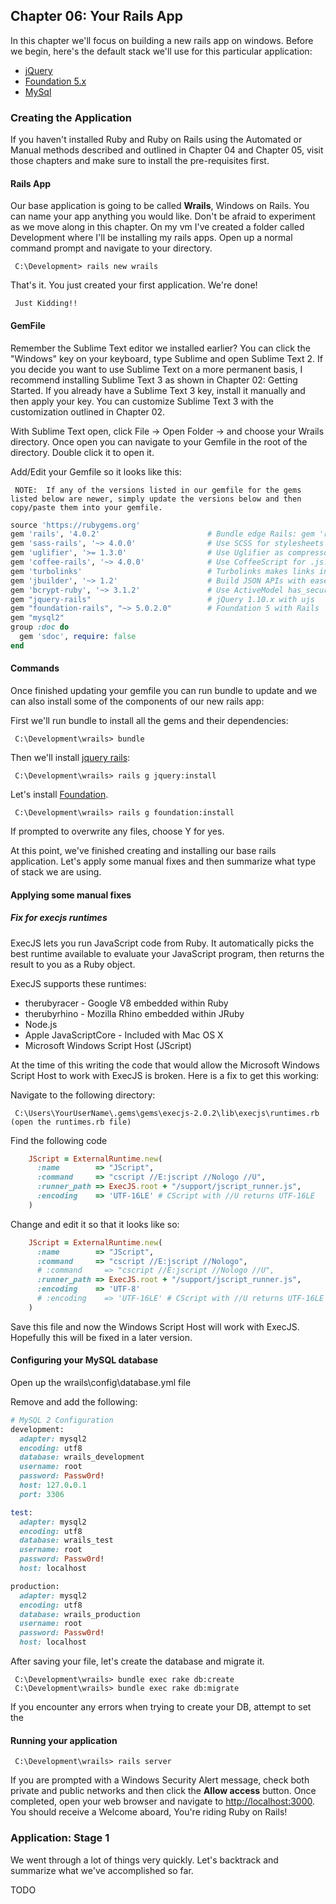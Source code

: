 ## Chapter 06:  Your Rails App

In this chapter we'll focus on building a new rails app on windows.  Before we begin, here's the default stack we'll use
for this particular application:

* [jQuery](https://github.com/rails/jquery-rails)
* [Foundation 5.x](https://github.com/zurb/foundation-rails)
* [MySql](https://chocolatey.org/packages/mysql)

### Creating the Application

If you haven't installed Ruby and Ruby on Rails using the Automated or Manual methods described and outlined in Chapter 04
and Chapter 05, visit those chapters and make sure to install the pre-requisites first.

#### Rails App

Our base application is going to be called **Wrails**, Windows on Rails.  You can name your app anything you would like.
Don't be afraid to experiment as we move along in this chapter.  On my vm I've created a folder called Development where
I'll be installing my rails apps.  Open up a normal command prompt and navigate to your directory.

     C:\Development> rails new wrails

That's it.  You just created your first application.  We're done!

     Just Kidding!!

#### GemFile

Remember the Sublime Text editor we installed earlier?  You can click the "Windows" key on your keyboard, type Sublime and open Sublime Text 2.
If you decide you want to use Sublime Text on a more permanent basis, I recommend installing Sublime Text 3 as shown in Chapter 02: Getting Started.
If you already have a Sublime Text 3 key, install it manually and then apply your key.  You can customize Sublime Text 3 with the customization
outlined in Chapter 02.

With Sublime Text open, click File -> Open Folder -> and choose your Wrails directory.  Once open you can navigate to your Gemfile in the root of the
directory.  Double click it to open it.

Add/Edit your Gemfile so it looks like this:

     NOTE:  If any of the versions listed in our gemfile for the gems listed below are newer, simply update the versions below and then copy/paste them into your gemfile.

````ruby
source 'https://rubygems.org'
gem 'rails', '4.0.2'                        # Bundle edge Rails: gem 'rails', github: 'rails/rails'
gem 'sass-rails', '~> 4.0.0'                # Use SCSS for stylesheets
gem 'uglifier', '>= 1.3.0'                  # Use Uglifier as compressor for JavaScript assets
gem 'coffee-rails', '~> 4.0.0'              # Use CoffeeScript for .js.coffee assets and views
gem 'turbolinks'                            # Turbolinks makes links in your web application faster.
gem 'jbuilder', '~> 1.2'                    # Build JSON APIs with ease.
gem 'bcrypt-ruby', '~> 3.1.2'               # Use ActiveModel has_secure_password
gem "jquery-rails"                          # jQuery 1.10.x with ujs
gem "foundation-rails", "~> 5.0.2.0"        # Foundation 5 with Rails
gem "mysql2"
group :doc do
  gem 'sdoc', require: false
end
````

#### Commands

Once finished updating your gemfile you can run bundle to update and we can also install some of the components of our new rails app:

First we'll run bundle to install all the gems and their dependencies:

     C:\Development\wrails> bundle

Then we'll install [jquery rails](https://github.com/rails/jquery-rails):

     C:\Development\wrails> rails g jquery:install

Let's install [Foundation](http://foundation.zurb.com/).

     C:\Development\wrails> rails g foundation:install

If prompted to overwrite any files, choose Y for yes.

At this point, we've finished creating and installing our base rails application.  Let's apply some manual fixes and then summarize what
type of stack we are using.

#### Applying some manual fixes

##### Fix for execjs runtimes

ExecJS lets you run JavaScript code from Ruby. It automatically picks the best runtime available to evaluate your JavaScript program, then
returns the result to you as a Ruby object.

ExecJS supports these runtimes:

* therubyracer - Google V8 embedded within Ruby
* therubyrhino - Mozilla Rhino embedded within JRuby
* Node.js
* Apple JavaScriptCore - Included with Mac OS X
* Microsoft Windows Script Host (JScript)

At the time of this writing the code that would allow the Microsoft Windows Script Host to work with ExecJS is broken.  Here is a fix to
get this working:

Navigate to the following directory:

     C:\Users\YourUserName\.gems\gems\execjs-2.0.2\lib\execjs\runtimes.rb  (open the runtimes.rb file)

Find the following code

````ruby
    JScript = ExternalRuntime.new(
      :name        => "JScript",
      :command     => "cscript //E:jscript //Nologo //U",
      :runner_path => ExecJS.root + "/support/jscript_runner.js",
      :encoding    => 'UTF-16LE' # CScript with //U returns UTF-16LE
    )
````

Change and edit it so that it looks like so:

````ruby
    JScript = ExternalRuntime.new(
      :name        => "JScript",
      :command     => "cscript //E:jscript //Nologo",
      # :command     => "cscript //E:jscript //Nologo //U",
      :runner_path => ExecJS.root + "/support/jscript_runner.js",
      :encoding    => 'UTF-8'
      # :encoding    => 'UTF-16LE' # CScript with //U returns UTF-16LE
    )
````

Save this file and now the Windows Script Host will work with ExecJS.  Hopefully this will be fixed in a later version.

#### Configuring your MySQL database

Open up the wrails\config\database.yml file

Remove and add the following:

````ruby
# MySQL 2 Configuration
development:
  adapter: mysql2
  encoding: utf8
  database: wrails_development
  username: root
  password: Passw0rd!
  host: 127.0.0.1
  port: 3306

test:
  adapter: mysql2
  encoding: utf8
  database: wrails_test
  username: root
  password: Passw0rd!
  host: localhost

production:
  adapter: mysql2
  encoding: utf8
  database: wrails_production
  username: root
  password: Passw0rd!
  host: localhost
````

After saving your file, let's create the database and migrate it.

     C:\Development\wrails> bundle exec rake db:create
     C:\Development\wrails> bundle exec rake db:migrate

If you encounter any errors when trying to create your DB, attempt to set the

#### Running your application

     C:\Development\wrails> rails server

If you are prompted with a Windows Security Alert message, check both private and public networks and then click the **Allow access** button.  Once
completed, open your web browser and navigate to [http://localhost:3000](http://localhost:3000).  You should receive a Welcome aboard, You're riding
Ruby on Rails!

### Application: Stage 1

We went through a lot of things very quickly.  Let's backtrack and summarize what we've accomplished so far.

TODO

